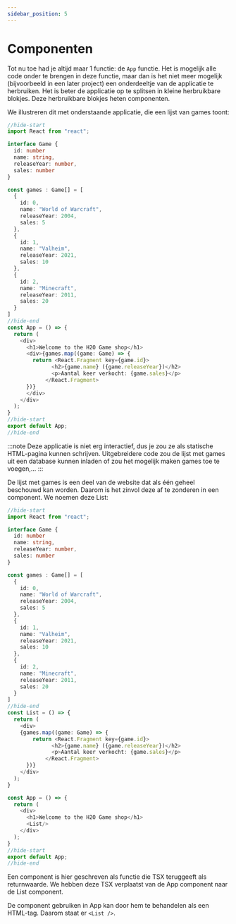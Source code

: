 ```yaml
---
sidebar_position: 5
---
```


# Componenten

Tot nu toe had je altijd maar 1 functie: de `App` functie. Het is mogelijk alle code onder te brengen in deze functie, maar dan is het niet meer mogelijk (bijvoorbeeld in een later project) een onderdeeltje van de applicatie te herbruiken. Het is beter de applicatie op te splitsen in kleine herbruikbare blokjes. Deze herbruikbare blokjes heten componenten.

We illustreren dit met onderstaande applicatie, die een lijst van games toont:

```typescript codesandbox={"template": "react", "filename": "src/App.tsx"}
//hide-start
import React from "react";

interface Game {
  id: number
  name: string,
  releaseYear: number,
  sales: number
}

const games : Game[] = [
  {
    id: 0,
    name: "World of Warcraft",
    releaseYear: 2004,
    sales: 5
  },
  {
    id: 1,
    name: "Valheim",
    releaseYear: 2021,
    sales: 10
  },
  {
    id: 2,
    name: "Minecraft",
    releaseYear: 2011,
    sales: 20
  }
]
//hide-end
const App = () => {
  return (
    <div>
      <h1>Welcome to the H2O Game shop</h1>
      <div>{games.map((game: Game) => {
        return <React.Fragment key={game.id}>
              <h2>{game.name} ({game.releaseYear})</h2>
              <p>Aantal keer verkocht: {game.sales}</p>
            </React.Fragment>
      })}
      </div>
    </div>
  );
}
//hide-start
export default App;
//hide-end
```

:::note 
Deze applicatie is niet erg interactief, dus je zou ze als statische HTML-pagina kunnen schrijven. Uitgebreidere code zou de lijst met games uit een database kunnen inladen of zou het mogelijk maken games toe te voegen,...
:::

De lijst met games is een deel van de website dat als één geheel beschouwd kan worden. Daarom is het zinvol deze af te zonderen in een component. We noemen deze List:

```typescript codesandbox={"template": "react", "filename": "src/App.tsx"}
//hide-start
import React from "react";

interface Game {
  id: number
  name: string,
  releaseYear: number,
  sales: number
}

const games : Game[] = [
  {
    id: 0,
    name: "World of Warcraft",
    releaseYear: 2004,
    sales: 5
  },
  {
    id: 1,
    name: "Valheim",
    releaseYear: 2021,
    sales: 10
  },
  {
    id: 2,
    name: "Minecraft",
    releaseYear: 2011,
    sales: 20
  }
]
//hide-end
const List = () => {
  return (
    <div>
    {games.map((game: Game) => {
        return <React.Fragment key={game.id}>
              <h2>{game.name} ({game.releaseYear})</h2>
              <p>Aantal keer verkocht: {game.sales}</p>
            </React.Fragment>
      })}
    </div>
  );
}

const App = () => {
  return (
    <div>
      <h1>Welcome to the H2O Game shop</h1>
      <List/>
    </div>
  );
}
//hide-start
export default App;
//hide-end
```

Een component is hier geschreven als functie die TSX teruggeeft als returnwaarde. We hebben deze TSX verplaatst van de App component naar de List component.

De component gebruiken in App kan door hem te behandelen als een HTML-tag. Daarom staat er `<List />`.